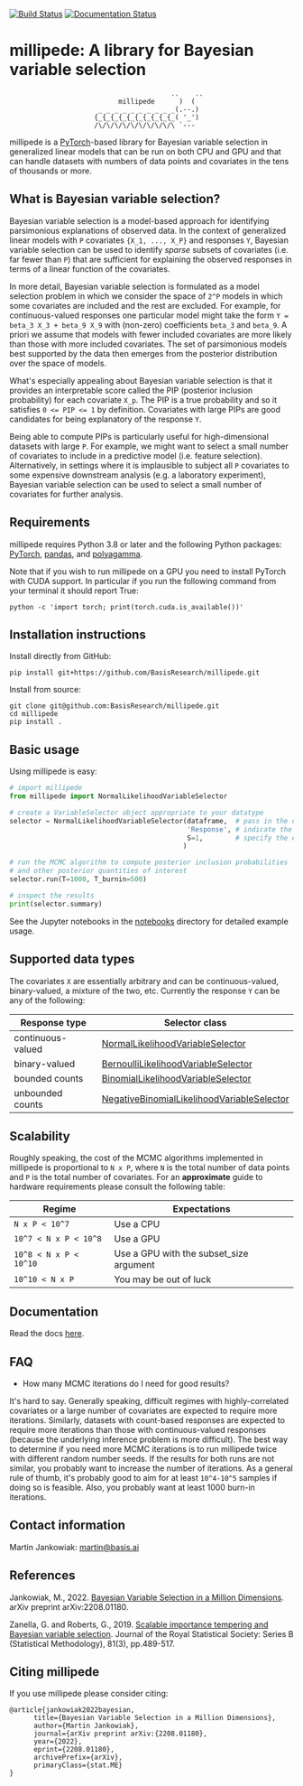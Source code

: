 [![Build Status](https://github.com/BasisResearch/millipede/workflows/CI/badge.svg)](https://github.com/BasisResearch/millipede/actions)
[![Documentation Status](https://readthedocs.org/projects/millipede/badge/?version=latest)](https://millipede.readthedocs.io/en/latest/?badge=latest)
      

# millipede: A library for Bayesian variable selection
```
                                        ..    ..
                           millipede      )  (
                      _ _ _ _ _ _ _ _ _ _(.--.)
                     {_{_{_{_{_{_{_{_{_{_( '_')
                     /\/\/\/\/\/\/\/\/\/\ `---
```

millipede is a [PyTorch](https://pytorch.org/)-based library for Bayesian variable selection in generalized
linear models that can be run on both CPU and GPU and that
can handle datasets with numbers of data points and covariates in the tens of thousands or more.

 
## What is Bayesian variable selection?

Bayesian variable selection is a model-based approach for identifying parsimonious explanations of observed data.
In the context of generalized linear models with `P` covariates `{X_1, ..., X_P}` and responses `Y`, 
Bayesian variable selection can be used to identify *sparse* subsets of covariates (i.e. far fewer than `P`) 
that are sufficient for explaining the observed responses in terms of a linear function of the covariates.

In more detail, Bayesian variable selection is formulated as a model selection problem in which we consider 
the space of `2^P` models in which some covariates are included and the rest are excluded.
For example, for continuous-valued responses one particular model might take the form `Y = beta_3 X_3 + beta_9 X_9` 
with (non-zero) coefficients `beta_3` and `beta_9`.
A priori we assume that models with fewer included covariates are more likely than those with more included covariates.
The set of parsimonious models best supported by the data then emerges from the posterior distribution over the space of models.

What's especially appealing about Bayesian variable selection is that it provides an interpretable score
called the PIP (posterior inclusion probability) for each covariate `X_p`. 
The PIP is a true probability and so it satisfies `0 <= PIP <= 1` by definition.
Covariates with large PIPs are good candidates for being explanatory of the response `Y`.

Being able to compute PIPs is particularly useful for high-dimensional datasets with large `P`.
For example, we might want to select a small number of covariates to include in a predictive model (i.e. feature selection). 
Alternatively, in settings where it is implausible to subject all `P` covariates to 
some expensive downstream analysis (e.g. a laboratory experiment),
Bayesian variable selection can be used to select a small number of covariates for further analysis. 
  

## Requirements

millipede requires Python 3.8 or later and the following Python packages: [PyTorch](https://pytorch.org/), [pandas](https://pandas.pydata.org/), and [polyagamma](https://github.com/zoj613/polyagamma). 

Note that if you wish to run millipede on a GPU you need to install PyTorch with CUDA support. 
In particular if you run the following command from your terminal it should report True:
```
python -c 'import torch; print(torch.cuda.is_available())'
```


## Installation instructions

Install directly from GitHub:

```pip install git+https://github.com/BasisResearch/millipede.git```

Install from source:
```
git clone git@github.com:BasisResearch/millipede.git
cd millipede
pip install .
```

## Basic usage

Using millipede is easy:
```python
# import millipede 
from millipede import NormalLikelihoodVariableSelector

# create a VariableSelector object appropriate to your datatype
selector = NormalLikelihoodVariableSelector(dataframe,  # pass in the data
                                            'Response', # indicate the column of responses
                                            S=1,        # specify the expected number of covariates to include a priori
                                           )

# run the MCMC algorithm to compute posterior inclusion probabilities
# and other posterior quantities of interest
selector.run(T=1000, T_burnin=500)

# inspect the results
print(selector.summary)
```

See the Jupyter notebooks in the [notebooks](https://github.com/BasisResearch/millipede/tree/master/notebooks) directory for detailed example usage.


## Supported data types 

The covariates `X` are essentially arbitrary and can be continuous-valued, binary-valued, a mixture of the two, etc.
Currently the response `Y` can be any of the following:

| Response type     | Selector class 
| ------------------|----------------------------------------------------------------------------------------------------------------------------------------------------------|
| continuous-valued | [NormalLikelihoodVariableSelector](https://millipede.readthedocs.io/en/latest/selection.html#millipede.selection.NormalLikelihoodVariableSelector)       |
| binary-valued     | [BernoulliLikelihoodVariableSelector](https://millipede.readthedocs.io/en/latest/selection.html#millipede.selection.BernoulliLikelihoodVariableSelector) |
| bounded counts    | [BinomialLikelihoodVariableSelector](https://millipede.readthedocs.io/en/latest/selection.html#binomiallikelihoodvariableselector)                       |
| unbounded counts  | [NegativeBinomialLikelihoodVariableSelector](https://millipede.readthedocs.io/en/latest/selection.html#negativebinomiallikelihoodvariableselector)       |


## Scalability

Roughly speaking, the cost of the MCMC algorithms implemented in millipede is proportional
 to `N x P`, where `N` is the total number of data points and `P` is the total number of covariates. 
For an **approximate** guide to hardware requirements please consult the following table:

| Regime                 | Expectations                            |
| -----------------------|-----------------------------------------|
| `N x P < 10^7`         | Use a CPU                               |
| `10^7 < N x P < 10^8`  | Use a GPU                               |
| `10^8 < N x P < 10^10` | Use a GPU with the subset_size argument |
| `10^10 < N x P`        | You may be out of luck                  |


## Documentation

Read the docs [here](https://millipede.readthedocs.io/en/latest/).


## FAQ

- How many MCMC iterations do I need for good results?

It's hard to say. Generally speaking, difficult regimes with highly-correlated covariates or a large number of
covariates are expected to require more iterations. Similarly, datasets with count-based responses are expected to require
more iterations than those with continuous-valued responses (because the underlying inference problem is more difficult).
The best way to determine if you need more MCMC iterations is to run millipede twice with different random number seeds.
If the results for both runs are not similar, you probably want to increase the number of iterations.
As a general rule of thumb, it's probably good to aim for at least `10^4-10^5` samples if doing so is feasible. 
Also, you probably want at least 1000 burn-in iterations.


## Contact information

Martin Jankowiak: martin@basis.ai


## References

Jankowiak, M., 2022. [Bayesian Variable Selection in a Million Dimensions](https://arxiv.org/abs/2208.01180). arXiv preprint arXiv:2208.01180.

Zanella, G. and Roberts, G., 2019. [Scalable importance tempering and Bayesian variable selection](https://rss.onlinelibrary.wiley.com/doi/abs/10.1111/rssb.12316). Journal of the Royal Statistical Society: Series B (Statistical Methodology), 81(3), pp.489-517.

## Citing millipede

If you use millipede please consider citing:
```
@article{jankowiak2022bayesian,
      title={Bayesian Variable Selection in a Million Dimensions},
      author={Martin Jankowiak},
      journal={arXiv preprint arXiv:{2208.01180},
      year={2022},
      eprint={2208.01180},
      archivePrefix={arXiv},
      primaryClass={stat.ME}
}
```
